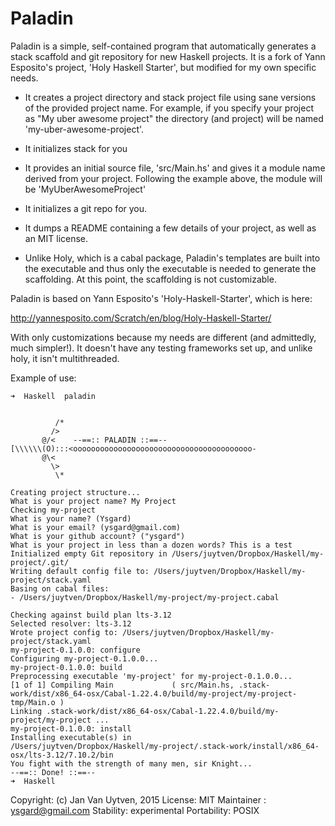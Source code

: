 # Paladin

Paladin is a simple, self-contained program that automatically
generates a stack scaffold and git repository for new Haskell
projects.  It is a fork of Yann Esposito's project, 'Holy Haskell
Starter', but modified for my own specific needs.

* It creates a project directory and stack project file using sane
  versions of the provided project name.  For example, if you specify
  your project as "My uber awesome project" the directory (and
  project) will be named 'my-uber-awesome-project'.

* It initializes stack for you

* It provides an initial source file, 'src/Main.hs' and gives it a
  module name derived from your project.   Following the example
  above, the module will be 'MyUberAwesomeProject'

* It initializes a git repo for you.

* It dumps a README containing a few details of your project, as well as
  an MIT license.

* Unlike Holy, which is a cabal package, Paladin's templates are built
  into the executable and thus only the executable is needed to
  generate the scaffolding.  At this point, the scaffolding is not customizable.

Paladin is based on Yann Esposito's 'Holy-Haskell-Starter', which is here:

   http://yannesposito.com/Scratch/en/blog/Holy-Haskell-Starter/

With only customizations because my needs are different (and admittedly,
much simpler!).  It doesn't have any testing frameworks set up, and
unlike holy, it isn't multithreaded.  

Example of use:

~~~
➜  Haskell  paladin


          /*
         />
       @/<    --==:: PALADIN ::==--
[\\\\\\(O):::<oooooooooooooooooooooooooooooooooooooooo-
       @\<
         \>
          \*

Creating project structure...
What is your project name? My Project
Checking my-project
What is your name? (Ysgard)
What is your email? (ysgard@gmail.com)
What is your github account? ("ysgard")
What is your project in less than a dozen words? This is a test
Initialized empty Git repository in /Users/juytven/Dropbox/Haskell/my-project/.git/
Writing default config file to: /Users/juytven/Dropbox/Haskell/my-project/stack.yaml
Basing on cabal files:
- /Users/juytven/Dropbox/Haskell/my-project/my-project.cabal

Checking against build plan lts-3.12
Selected resolver: lts-3.12
Wrote project config to: /Users/juytven/Dropbox/Haskell/my-project/stack.yaml
my-project-0.1.0.0: configure
Configuring my-project-0.1.0.0...
my-project-0.1.0.0: build
Preprocessing executable 'my-project' for my-project-0.1.0.0...
[1 of 1] Compiling Main             ( src/Main.hs, .stack-work/dist/x86_64-osx/Cabal-1.22.4.0/build/my-project/my-project-tmp/Main.o )
Linking .stack-work/dist/x86_64-osx/Cabal-1.22.4.0/build/my-project/my-project ...
my-project-0.1.0.0: install
Installing executable(s) in
/Users/juytven/Dropbox/Haskell/my-project/.stack-work/install/x86_64-osx/lts-3.12/7.10.2/bin
You fight with the strength of many men, sir Knight...
--==:: Done! ::==--
➜  Haskell
~~~

Copyright: (c) Jan Van Uytven, 2015
License: MIT
Maintainer : ysgard@gmail.com
Stability: experimental
Portability: POSIX
